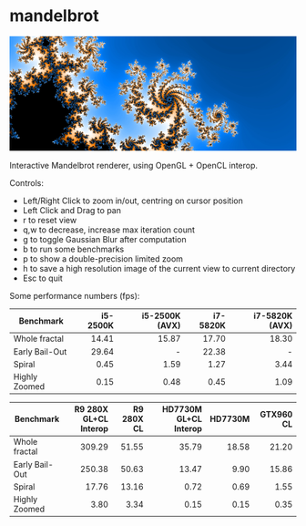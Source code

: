 # mandelbrot

![mandelbrot](img/mandelbrot.jpg)

Interactive Mandelbrot renderer, using OpenGL + OpenCL interop.


Controls:

* Left/Right Click to zoom in/out, centring on cursor position
* Left Click and Drag to pan
* r to reset view
* q,w to decrease, increase max iteration count
* g to toggle Gaussian Blur after computation
* b to run some benchmarks
* p to show a double-precision limited zoom
* h to save a high resolution image of the current view to current directory
* Esc to quit



Some performance numbers (fps):

Benchmark | i5-2500K | i5-2500K (AVX) | i7-5820K | i7-5820K (AVX) |
----------|---------:|---------------:|---------:|---------------:|
Whole fractal | 14.41 | 15.87 | 17.70 | 18.30
Early Bail-Out | 29.64 | - | 22.38 | -
Spiral | 0.45 | 1.59 | 1.27 | 3.44
Highly Zoomed | 0.15 | 0.48 | 0.45 | 1.09

Benchmark | R9 280X GL+CL Interop | R9 280X CL | HD7730M GL+CL Interop | HD7730M | GTX960 CL
----------|----------------------:|-----------:|----------------------:|--------:|---------:
Whole fractal | 309.29 | 51.55 | 35.79 | 18.58 | 21.20
Early Bail-Out | 250.38 | 50.63 | 13.47 | 9.90 | 15.86
Spiral | 17.76 | 13.16 | 0.72 | 0.69 | 1.55
Highly Zoomed | 3.80 | 3.34 | 0.15 | 0.15 | 0.35
